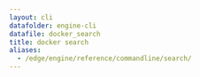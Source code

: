 ```yaml
---
layout: cli
datafolder: engine-cli
datafile: docker_search
title: docker search
aliases:
  - /edge/engine/reference/commandline/search/
---
```

<!--
This page is automatically generated from Docker's source code. If you want to
suggest a change to the text that appears here, open a ticket or pull request
in the source repository on GitHub:

https://github.com/docker/cli
-->
